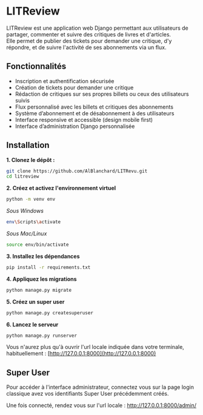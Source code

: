 # LITReview

LITReview est une application web Django permettant aux utilisateurs de partager, commenter et suivre des critiques de livres et d'articles.  
Elle permet de publier des tickets pour demander une critique, d'y répondre, et de suivre l'activité de ses abonnements via un flux.

## Fonctionnalités

- Inscription et authentification sécurisée
- Création de tickets pour demander une critique
- Rédaction de critiques sur ses propres billets ou ceux des utilisateurs suivis
- Flux personnalisé avec les billets et critiques des abonnements
- Système d’abonnement et de désabonnement à des utilisateurs
- Interface responsive et accessible (design mobile first)
- Interface d’administration Django personnalisée

## Installation

**1. Clonez le dépôt :**

```bash
git clone https://github.com/AlBlanchard/LITRevu.git
cd litreview
```

**2. Créez et activez l'environnement virtuel**

```bash
python -m venv env
```
*Sous Windows*
```bash
env\Scripts\activate
```
*Sous Mac/Linux*
```bash
source env/bin/activate 
```

**3. Installez les dépendances**

```bash
pip install -r requirements.txt
```

**4. Appliquez les migrations**

```bash
python manage.py migrate
```

**5. Créez un super user**

```bash
python manage.py createsuperuser
```

**6. Lancez le serveur**

```bash
python manage.py runserver
```

Vous n'aurez plus qu'à ouvrir l'url locale indiquée dans votre terminale, habituellement : [http://127.0.0.1:8000](http://127.0.0.1:8000)

## Super User

Pour accéder à l'interface administrateur, connectez vous sur la page login classique avez vos identifiants Super User précédemment créés. 

Une fois connecté, rendez vous sur l'url locale :
http://127.0.0.1:8000/admin/